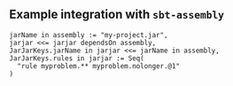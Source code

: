 ## Example integration with `sbt-assembly`

    jarName in assembly := "my-project.jar",
    jarjar <<= jarjar dependsOn assembly,
    JarJarKeys.jarName in jarjar <<= jarName in assembly,
    JarJarKeys.rules in jarjar := Seq(
      "rule myproblem.** myproblem.nolonger.@1"
    )
